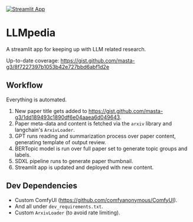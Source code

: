 [![Streamlit App](https://static.streamlit.io/badges/streamlit_badge_black_white.svg)](https://llmpedia.streamlit.app)

# LLMpedia
A streamlit app for keeping up with LLM related research.

Up-to-date coverage: https://gist.github.com/masta-g3/8f7227397b1053b42e727bbd6abf1d2e

## Workflow
Everything is automated.
1. New paper title gets added to https://gist.github.com/masta-g3/1dd189493c1890df6e04aaea6d049643.
2. Paper meta-data and content is fetched via the `arxiv` library and langchain's `ArxivLoader`.
3. GPT runs reading and summarization process over paper content, generating template of output review.
4. BERTopic model is run over full paper set to generate topic groups and labels.
5. SDXL pipeline runs to generate paper thumbnail.
6. Streamlit app is updated and deployed with new content.

## Dev Dependencies
- Custom ComfyUI (https://github.com/comfyanonymous/ComfyUI).
- And all under `dev_requirements.txt`.
- Custom `ArxivLoader` (to avoid rate limiting).